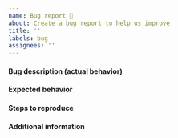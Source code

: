 ```yaml
---
name: Bug report 🐞
about: Create a bug report to help us improve
title: ''
labels: bug
assignees: ''
---
```


<!--
Thank you for contributing to iTwin/saved-views-react by creating an issue!
Make sure you first do a search for existing issues to avoid duplicates.
-->

#### Bug description (actual behavior)
<!-- A clear and concise description of what the bug is. -->

#### Expected behavior
<!-- A clear and concise description of what you expected to happen. -->

#### Steps to reproduce
<!-- Provide a code example that reproduces the bug or a list of steps one should follow to invoke bad behavior in the package. -->

#### Additional information
<!-- Add anything else you want to mention (package version, environment info, possible solution, etc.) -->
